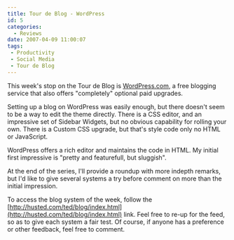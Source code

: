 ```yaml
---
title: Tour de Blog - WordPress
id: 5
categories:
  - Reviews
date: 2007-04-09 11:00:07
tags:
 - Productivity
 - Social Media
 - Tour de Blog
---
```


This week's stop on the Tour de Blog is [WordPress.com](http://wordpress.com), a free blogging service that also offers "completely" optional paid upgrades.

Setting up a blog on WordPress was easily enough, but there doesn't seem to be a way to edit the theme directly. There is a CSS editor, and an impressive set of Sidebar Widgets, but no obvious capability for rolling your own. There is a Custom CSS upgrade, but that's style code only no HTML or JavaScript.

WordPress offers a rich editor and maintains the code in HTML. My initial first impressive is "pretty and featurefull, but sluggish".

At the end of the series, I'll provide a roundup with more indepth remarks, but I'd like to give several systems a try before comment on more than the initial impression.

To access the blog system of the week, follow the [http://husted.com/ted/blog/index.html](http://husted.com/ted/blog/index.html) link. Feel free to re-up for the feed, so as to give each system a fair test. Of course, if anyone has a preference or other feedback, feel free to comment.